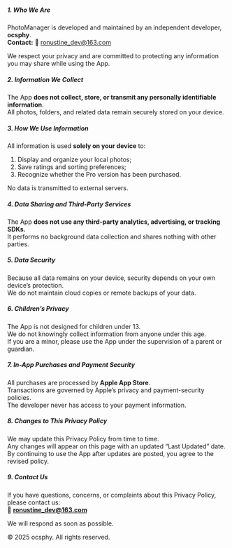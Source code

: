 
##### 1. Who We Are

PhotoManager is developed and maintained by an independent developer, **ocsphy**.  
**Contact:** 📧 ronustine_dev@163.com  

We respect your privacy and are committed to protecting any information you may share while using the App.



##### 2. Information We Collect

The App **does not collect, store, or transmit any personally identifiable information**.  
All photos, folders, and related data remain securely stored on your device.

##### 3. How We Use Information

All information is used **solely on your device** to:
1. Display and organize your local photos;  
2. Save ratings and sorting preferences;  
3. Recognize whether the Pro version has been purchased.

No data is transmitted to external servers.


##### 4. Data Sharing and Third-Party Services

The App **does not use any third-party analytics, advertising, or tracking SDKs.**  
It performs no background data collection and shares nothing with other parties.



##### 5. Data Security

Because all data remains on your device, security depends on your own device’s protection.  
We do not maintain cloud copies or remote backups of your data.



##### 6. Children’s Privacy

The App is not designed for children under 13.  
We do not knowingly collect information from anyone under this age.  
If you are a minor, please use the App under the supervision of a parent or guardian.


##### 7. In-App Purchases and Payment Security

All purchases are processed by **Apple App Store**.  
Transactions are governed by Apple’s privacy and payment-security policies.  
The developer never has access to your payment information.


##### 8. Changes to This Privacy Policy

We may update this Privacy Policy from time to time.  
Any changes will appear on this page with an updated “Last Updated” date.  
By continuing to use the App after updates are posted, you agree to the revised policy.



##### 9. Contact Us

If you have questions, concerns, or complaints about this Privacy Policy, please contact us:  
📧 **ronustine_dev@163.com**

We will respond as soon as possible.



© 2025 ocsphy. All rights reserved.
